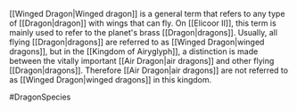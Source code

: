 <span class="races">[[Winged Dragon|Winged dragon]]</span> is a general term that refers to any type of <span class="races">[[Dragon|dragon]]</span> with wings that can fly.  On <span class="political-bodies-places">[[Elicoor II]]</span>, this term is mainly used to refer to the planet's brass <span class="races">[[Dragon|dragons]]</span>.
Usually, all flying <span class="races">[[Dragon|dragons]]</span> are referred to as <span class="races">[[Winged Dragon|winged dragons]]</span>, but in the <span class="political-bodies-places">[[Kingdom of Airyglyph]]</span>, a distinction is made between the vitally important <span class="races">[[Air Dragon|air dragons]]</span> and other flying <span class="races">[[Dragon|dragons]]</span>.  Therefore <span class="races">[[Air Dragon|air dragons]]</span> are not referred to as <span class="races">[[Winged Dragon|winged dragons]]</span> in this kingdom.


#DragonSpecies